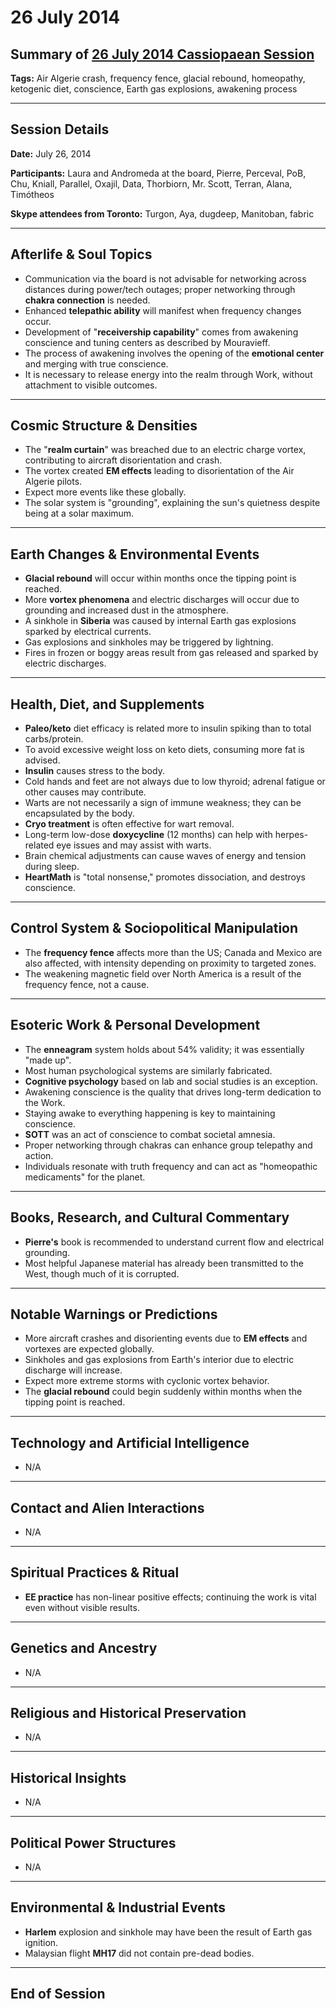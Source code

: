 # 26 July 2014

## Summary of [26 July 2014 Cassiopaean Session](https://cassiopaea.org/forum/threads/session-26-july-2014.35536/#post-510445)

**Tags:** Air Algerie crash, frequency fence, glacial rebound, homeopathy, ketogenic diet, conscience, Earth gas explosions, awakening process

---

## Session Details

**Date:** July 26, 2014

**Participants:** Laura and Andromeda at the board, Pierre, Perceval, PoB, Chu, Kniall, Parallel, Oxajil, Data, Thorbiorn, Mr. Scott, Terran, Alana, Timótheos

**Skype attendees from Toronto:** Turgon, Aya, dugdeep, Manitoban, fabric

---

## Afterlife & Soul Topics

- Communication via the board is not advisable for networking across distances during power/tech outages; proper networking through **chakra connection** is needed.
- Enhanced **telepathic ability** will manifest when frequency changes occur.
- Development of "**receivership capability**" comes from awakening conscience and tuning centers as described by Mouravieff.
- The process of awakening involves the opening of the **emotional center** and merging with true conscience.
- It is necessary to release energy into the realm through Work, without attachment to visible outcomes.

---

## Cosmic Structure & Densities

- The "**realm curtain**" was breached due to an electric charge vortex, contributing to aircraft disorientation and crash.
- The vortex created **EM effects** leading to disorientation of the Air Algerie pilots.
- Expect more events like these globally.
- The solar system is "grounding", explaining the sun's quietness despite being at a solar maximum.

---

## Earth Changes & Environmental Events

- **Glacial rebound** will occur within months once the tipping point is reached.
- More **vortex phenomena** and electric discharges will occur due to grounding and increased dust in the atmosphere.
- A sinkhole in **Siberia** was caused by internal Earth gas explosions sparked by electrical currents.
- Gas explosions and sinkholes may be triggered by lightning.
- Fires in frozen or boggy areas result from gas released and sparked by electric discharges.

---

## Health, Diet, and Supplements

- **Paleo/keto** diet efficacy is related more to insulin spiking than to total carbs/protein.
- To avoid excessive weight loss on keto diets, consuming more fat is advised.
- **Insulin** causes stress to the body.
- Cold hands and feet are not always due to low thyroid; adrenal fatigue or other causes may contribute.
- Warts are not necessarily a sign of immune weakness; they can be encapsulated by the body.
- **Cryo treatment** is often effective for wart removal.
- Long-term low-dose **doxycycline** (12 months) can help with herpes-related eye issues and may assist with warts.
- Brain chemical adjustments can cause waves of energy and tension during sleep.
- **HeartMath** is "total nonsense," promotes dissociation, and destroys conscience.

---

## Control System & Sociopolitical Manipulation

- The **frequency fence** affects more than the US; Canada and Mexico are also affected, with intensity depending on proximity to targeted zones.
- The weakening magnetic field over North America is a result of the frequency fence, not a cause.

---

## Esoteric Work & Personal Development

- The **enneagram** system holds about 54% validity; it was essentially "made up".
- Most human psychological systems are similarly fabricated.
- **Cognitive psychology** based on lab and social studies is an exception.
- Awakening conscience is the quality that drives long-term dedication to the Work.
- Staying awake to everything happening is key to maintaining conscience.
- **SOTT** was an act of conscience to combat societal amnesia.
- Proper networking through chakras can enhance group telepathy and action.
- Individuals resonate with truth frequency and can act as "homeopathic medicaments" for the planet.

---

## Books, Research, and Cultural Commentary

- **Pierre's** book is recommended to understand current flow and electrical grounding.
- Most helpful Japanese material has already been transmitted to the West, though much of it is corrupted.

---

## Notable Warnings or Predictions

- More aircraft crashes and disorienting events due to **EM effects** and vortexes are expected globally.
- Sinkholes and gas explosions from Earth's interior due to electric discharge will increase.
- Expect more extreme storms with cyclonic vortex behavior.
- The **glacial rebound** could begin suddenly within months when the tipping point is reached.

---

## Technology and Artificial Intelligence

- N/A

---

## Contact and Alien Interactions

- N/A

---

## Spiritual Practices & Ritual

- **EE practice** has non-linear positive effects; continuing the work is vital even without visible results.

---

## Genetics and Ancestry

- N/A

---

## Religious and Historical Preservation

- N/A

---

## Historical Insights

- N/A

---

## Political Power Structures

- N/A

---

## Environmental & Industrial Events

- **Harlem** explosion and sinkhole may have been the result of Earth gas ignition.
- Malaysian flight **MH17** did not contain pre-dead bodies.

---

## End of Session